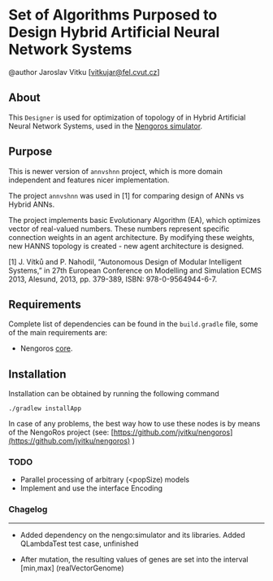 Set of Algorithms Purposed to Design Hybrid Artificial Neural Network Systems
====================================================

@author Jaroslav Vitku [vitkujar@fel.cvut.cz]

About
------

This `Designer` is used for optimization of topology of in Hybrid Artificial Neural Network Systems, used in the [Nengoros simulator](http://nengoros.wordpress.com). 


Purpose
---------

This is newer version of `annvshnn` project, which is more domain independent and features nicer implementation. 

The project `annvshnn` was used in [1] for comparing design of ANNs vs Hybrid ANNs. 

The project implements basic Evolutionary Algorithm (EA), which optimizes vector of real-valued numbers. These numbers represent specific connection weights in an agent architecture. By modifying these weights, new HANNS topology is created - new agent architecture is designed. 

[1] J. Vítků and P. Nahodil, “Autonomous Design of Modular Intelligent Systems,” in 27th European Conference on Modelling and Simulation ECMS 2013, Alesund, 2013, pp. 379-389, ISBN: 978-0-9564944-6-7.


Requirements
------------------
Complete list of dependencies can be found in the `build.gradle` file, some of the main requirements are:

* Nengoros [core](https://github.com/jvitku/nengoros).

Installation
------------------

Installation can be obtained by running the following command

	./gradlew installApp

In case of any problems, the best way how to use these nodes is by means of the NengoRos project (see: [https://github.com/jvitku/nengoros](https://github.com/jvitku/nengoros) )


### TODO



* Parallel processing of arbitrary (<popSize) models
* Implement and use the interface Encoding

### Chagelog 
---------------------

* Added dependency on the nengo:simulator and its libraries. Added QLambdaTest test case, unfinished

* After mutation, the resulting values of genes are set into the interval [min,max]  (realVectorGenome)